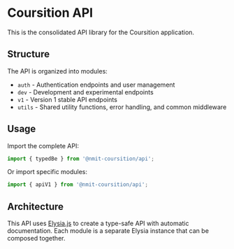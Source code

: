 # Coursition API

This is the consolidated API library for the Coursition application.

## Structure

The API is organized into modules:

- `auth` - Authentication endpoints and user management
- `dev` - Development and experimental endpoints
- `v1` - Version 1 stable API endpoints
- `utils` - Shared utility functions, error handling, and common middleware

## Usage

Import the complete API:

```typescript
import { typedBe } from '@nmit-coursition/api';
```

Or import specific modules:

```typescript
import { apiV1 } from '@nmit-coursition/api';
```

## Architecture

This API uses [Elysia.js](https://elysiajs.com/) to create a type-safe API with automatic documentation.
Each module is a separate Elysia instance that can be composed together.
